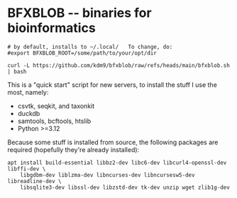 # BFXBLOB -- binaries for bioinformatics


```
# by default, installs to ~/.local/   To change, do:
#export BFXBLOB_ROOT=/some/path/to/your/opt/dir 

curl -L https://github.com/kdm9/bfxblob/raw/refs/heads/main/bfxblob.sh | bash
```

This is a "quick start" script for new servers, to install the stuff I use the most, namely:

- csvtk, seqkit, and taxonkit
- duckdb
- samtools, bcftools, htslib
- Python >=3.12

Because some stuff is installed from source, the following packages are required (hopefully they're already installed):

```
apt install build-essential libbz2-dev libc6-dev libcurl4-openssl-dev libffi-dev \
	libgdbm-dev liblzma-dev libncurses-dev libncursesw5-dev libreadline-dev \
	libsqlite3-dev libssl-dev libzstd-dev tk-dev unzip wget zlib1g-dev
```
